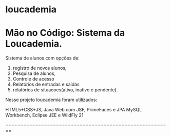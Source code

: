 # loucademia
 Mão no Código: Sistema da Loucademia.
 ==========================================================
  Sistema de alunos com opções de:
  1) registro de novos alunos, 
  2) Pesquisa de alunos,
  3) Controle de acesso
  4) Relatórios de entradas e saídas 
  5) relatórios de situacoes(ativo, inativo e pendente).
 
   Nesse projeto loucademia foram utilizados:
   
  HTML5+CSS+JS,
  Java Web com JSF, PrimeFaces e JPA
  MySQL Workbench,
  Eclipse JEE e
  WildFly 21
  
  ========================================================
 
